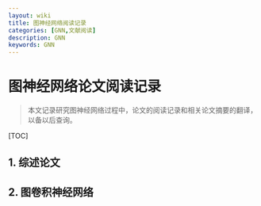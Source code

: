 ```yaml
---
layout: wiki
title: 图神经网络阅读记录
categories: [GNN,文献阅读]
description: GNN
keywords: GNN
---
```


# 图神经网络论文阅读记录

> 本文记录研究图神经网络过程中，论文的阅读记录和相关论文摘要的翻译，以备以后查询。

[TOC]

## 1. 综述论文

> 







## 2. 图卷积神经网络



